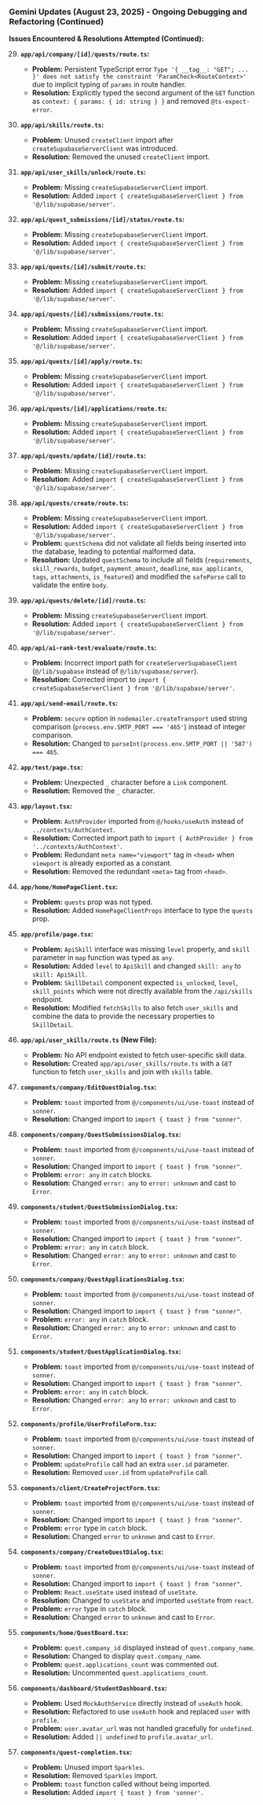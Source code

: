 ### Gemini Updates (August 23, 2025) - Ongoing Debugging and Refactoring (Continued)

**Issues Encountered & Resolutions Attempted (Continued):**

29. **`app/api/company/[id]/quests/route.ts`:**
    *   **Problem:** Persistent TypeScript error `Type '{ __tag__: "GET"; ... }' does not satisfy the constraint 'ParamCheck<RouteContext>'` due to implicit typing of `params` in route handler.
    *   **Resolution:** Explicitly typed the second argument of the `GET` function as `context: { params: { id: string } }` and removed `@ts-expect-error`.

30. **`app/api/skills/route.ts`:**
    *   **Problem:** Unused `createClient` import after `createSupabaseServerClient` was introduced.
    *   **Resolution:** Removed the unused `createClient` import.

31. **`app/api/user_skills/unlock/route.ts`:**
    *   **Problem:** Missing `createSupabaseServerClient` import.
    *   **Resolution:** Added `import { createSupabaseServerClient } from '@/lib/supabase/server'`.

32. **`app/api/quest_submissions/[id]/status/route.ts`:**
    *   **Problem:** Missing `createSupabaseServerClient` import.
    *   **Resolution:** Added `import { createSupabaseServerClient } from '@/lib/supabase/server'`.

33. **`app/api/quests/[id]/submit/route.ts`:**
    *   **Problem:** Missing `createSupabaseServerClient` import.
    *   **Resolution:** Added `import { createSupabaseServerClient } from '@/lib/supabase/server'`.

34. **`app/api/quests/[id]/submissions/route.ts`:**
    *   **Problem:** Missing `createSupabaseServerClient` import.
    *   **Resolution:** Added `import { createSupabaseServerClient } from '@/lib/supabase/server'`.

35. **`app/api/quests/[id]/apply/route.ts`:**
    *   **Problem:** Missing `createSupabaseServerClient` import.
    *   **Resolution:** Added `import { createSupabaseServerClient } from '@/lib/supabase/server'`.

36. **`app/api/quests/[id]/applications/route.ts`:**
    *   **Problem:** Missing `createSupabaseServerClient` import.
    *   **Resolution:** Added `import { createSupabaseServerClient } from '@/lib/supabase/server'`.

37. **`app/api/quests/update/[id]/route.ts`:**
    *   **Problem:** Missing `createSupabaseServerClient` import.
    *   **Resolution:** Added `import { createSupabaseServerClient } from '@/lib/supabase/server'`.

38. **`app/api/quests/create/route.ts`:**
    *   **Problem:** Missing `createSupabaseServerClient` import.
    *   **Resolution:** Added `import { createSupabaseServerClient } from '@/lib/supabase/server'`.
    *   **Problem:** `questSchema` did not validate all fields being inserted into the database, leading to potential malformed data.
    *   **Resolution:** Updated `questSchema` to include all fields (`requirements`, `skill_rewards`, `budget`, `payment_amount`, `deadline`, `max_applicants`, `tags`, `attachments`, `is_featured`) and modified the `safeParse` call to validate the entire `body`.

39. **`app/api/quests/delete/[id]/route.ts`:**
    *   **Problem:** Missing `createSupabaseServerClient` import.
    *   **Resolution:** Added `import { createSupabaseServerClient } from '@/lib/supabase/server'`.

40. **`app/api/ai-rank-test/evaluate/route.ts`:**
    *   **Problem:** Incorrect import path for `createServerSupabaseClient` (`@/lib/supabase` instead of `@/lib/supabase/server`).
    *   **Resolution:** Corrected import to `import { createSupabaseServerClient } from '@/lib/supabase/server'`.

41. **`app/api/send-email/route.ts`:**
    *   **Problem:** `secure` option in `nodemailer.createTransport` used string comparison (`process.env.SMTP_PORT === '465'`) instead of integer comparison.
    *   **Resolution:** Changed to `parseInt(process.env.SMTP_PORT || '587') === 465`.

42. **`app/test/page.tsx`:**
    *   **Problem:** Unexpected `_` character before a `Link` component.
    *   **Resolution:** Removed the `_` character.

43. **`app/layout.tsx`:**
    *   **Problem:** `AuthProvider` imported from `@/hooks/useAuth` instead of `../contexts/AuthContext`.
    *   **Resolution:** Corrected import path to `import { AuthProvider } from '../contexts/AuthContext'`.
    *   **Problem:** Redundant `meta name="viewport"` tag in `<head>` when `viewport` is already exported as a constant.
    *   **Resolution:** Removed the redundant `<meta>` tag from `<head>`.

44. **`app/home/HomePageClient.tsx`:**
    *   **Problem:** `quests` prop was not typed.
    *   **Resolution:** Added `HomePageClientProps` interface to type the `quests` prop.

45. **`app/profile/page.tsx`:**
    *   **Problem:** `ApiSkill` interface was missing `level` property, and `skill` parameter in `map` function was typed as `any`.
    *   **Resolution:** Added `level` to `ApiSkill` and changed `skill: any` to `skill: ApiSkill`.
    *   **Problem:** `SkillDetail` component expected `is_unlocked`, `level`, `skill_points` which were not directly available from the `/api/skills` endpoint.
    *   **Resolution:** Modified `fetchSkills` to also fetch `user_skills` and combine the data to provide the necessary properties to `SkillDetail`.

46. **`app/api/user_skills/route.ts` (New File):**
    *   **Problem:** No API endpoint existed to fetch user-specific skill data.
    *   **Resolution:** Created `app/api/user_skills/route.ts` with a `GET` function to fetch `user_skills` and join with `skills` table.

47. **`components/company/EditQuestDialog.tsx`:**
    *   **Problem:** `toast` imported from `@/components/ui/use-toast` instead of `sonner`.
    *   **Resolution:** Changed import to `import { toast } from "sonner"`.

48. **`components/company/QuestSubmissionsDialog.tsx`:**
    *   **Problem:** `toast` imported from `@/components/ui/use-toast` instead of `sonner`.
    *   **Resolution:** Changed import to `import { toast } from "sonner"`.
    *   **Problem:** `error: any` in `catch` blocks.
    *   **Resolution:** Changed `error: any` to `error: unknown` and cast to `Error`.

49. **`components/student/QuestSubmissionDialog.tsx`:**
    *   **Problem:** `toast` imported from `@/components/ui/use-toast` instead of `sonner`.
    *   **Resolution:** Changed import to `import { toast } from "sonner"`.
    *   **Problem:** `error: any` in `catch` block.
    *   **Resolution:** Changed `error: any` to `error: unknown` and cast to `Error`.

50. **`components/company/QuestApplicationsDialog.tsx`:**
    *   **Problem:** `toast` imported from `@/components/ui/use-toast` instead of `sonner`.
    *   **Resolution:** Changed import to `import { toast } from "sonner"`.
    *   **Problem:** `error: any` in `catch` block.
    *   **Resolution:** Changed `error: any` to `error: unknown` and cast to `Error`.

51. **`components/student/QuestApplicationDialog.tsx`:**
    *   **Problem:** `toast` imported from `@/components/ui/use-toast` instead of `sonner`.
    *   **Resolution:** Changed import to `import { toast } from "sonner"`.
    *   **Problem:** `error: any` in `catch` block.
    *   **Resolution:** Changed `error: any` to `error: unknown` and cast to `Error`.

52. **`components/profile/UserProfileForm.tsx`:**
    *   **Problem:** `toast` imported from `@/components/ui/use-toast` instead of `sonner`.
    *   **Resolution:** Changed import to `import { toast } from "sonner"`.
    *   **Problem:** `updateProfile` call had an extra `user.id` parameter.
    *   **Resolution:** Removed `user.id` from `updateProfile` call.

53. **`components/client/CreateProjectForm.tsx`:**
    *   **Problem:** `toast` imported from `@/components/ui/use-toast` instead of `sonner`.
    *   **Resolution:** Changed import to `import { toast } from "sonner"`.
    *   **Problem:** `error` type in `catch` block.
    *   **Resolution:** Changed `error` to `unknown` and cast to `Error`.

54. **`components/company/CreateQuestDialog.tsx`:**
    *   **Problem:** `toast` imported from `@/components/ui/use-toast` instead of `sonner`.
    *   **Resolution:** Changed import to `import { toast } from "sonner"`.
    *   **Problem:** `React.useState` used instead of `useState`.
    *   **Resolution:** Changed to `useState` and imported `useState` from `react`.
    *   **Problem:** `error` type in `catch` block.
    *   **Resolution:** Changed `error` to `unknown` and cast to `Error`.

55. **`components/home/QuestBoard.tsx`:**
    *   **Problem:** `quest.company_id` displayed instead of `quest.company_name`.
    *   **Resolution:** Changed to display `quest.company_name`.
    *   **Problem:** `quest.applications_count` was commented out.
    *   **Resolution:** Uncommented `quest.applications_count`.

56. **`components/dashboard/StudentDashboard.tsx`:**
    *   **Problem:** Used `MockAuthService` directly instead of `useAuth` hook.
    *   **Resolution:** Refactored to use `useAuth` hook and replaced `user` with `profile`.
    *   **Problem:** `user.avatar_url` was not handled gracefully for `undefined`.
    *   **Resolution:** Added `|| undefined` to `profile.avatar_url`.

57. **`components/quest-completion.tsx`:**
    *   **Problem:** Unused import `Sparkles`.
    *   **Resolution:** Removed `Sparkles` import.
    *   **Problem:** `toast` function called without being imported.
    *   **Resolution:** Added `import { toast } from 'sonner'`.
